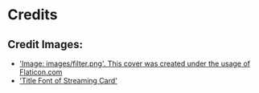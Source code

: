 # Credits

## Credit Images:
- ['Image: images/filter.png'. This cover was created under the usage of Flaticon.com](https://www.flaticon.com/de/kostenloses-icon/filter_5135461?term=filter&page=1&position=16&origin=tag&related_id=5135461)
- ['Title Font of Streaming Card'](https://www.1001fonts.com/hvd-comic-serif-pro-font.html)
